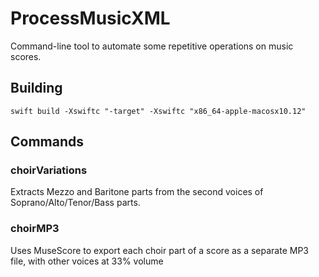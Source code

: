 # ProcessMusicXML

Command-line tool to automate some repetitive operations on music scores.

## Building

```
swift build -Xswiftc "-target" -Xswiftc "x86_64-apple-macosx10.12"
```

## Commands

### choirVariations

Extracts Mezzo and Baritone parts from the second voices of Soprano/Alto/Tenor/Bass parts.

### choirMP3

Uses MuseScore to export each choir part of a score as a separate MP3 file, with other voices at 33% volume
